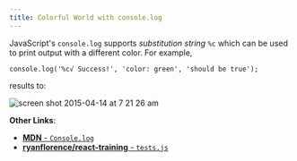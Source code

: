 ```yaml
---
title: Colorful World with console.log
---
```


JavaScript's `console.log` supports *substitution string* `%c` which can be used to print output with a different color. For example,

```
console.log('%c√ Success!', 'color: green', 'should be true');
```

results to:

![screen shot 2015-04-14 at 7 21 26 am](https://cloud.githubusercontent.com/assets/5093058/7127452/0c928b7c-e277-11e4-83c9-651c598ddb4f.png)

**Other Links**:
- [**MDN** - `Console.log`](https://developer.mozilla.org/en-US/docs/Web/API/Console/log)
- [**ryanflorence/react-training** - `tests.js`](https://github.com/ryanflorence/react-training/blob/gh-pages/code/ContentToggler/tests.js)
